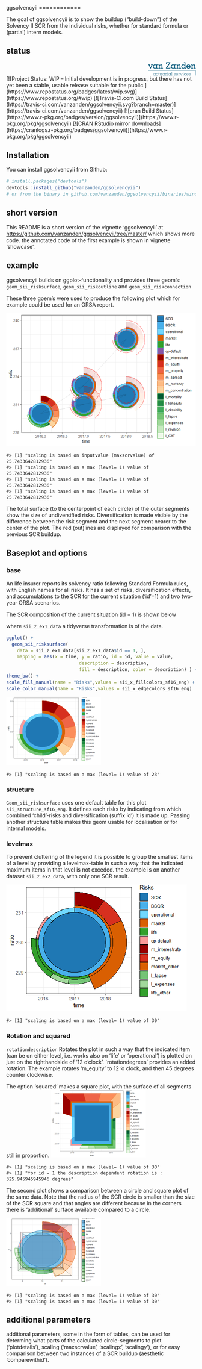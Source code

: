<title>
ggsolvencyii
</title>
<!-- README.md is generated from README.Rmd. Please edit that file -->
ggsolvencyii
============

The goal of ggsolvencyii is to show the buildup (“build-down”) of the
Solvency II SCR from the individual risks, whether for standard formula
or (partial) intern models.

status
------

<img src="vignettes/images/logo_engels_rvignettes.png" width="25%" style="display: block; margin: auto 0 auto auto;" />
[![Project Status: WIP – Initial development is in progress, but there
has not yet been a stable, usable release suitable for the
public.](https://www.repostatus.org/badges/latest/wip.svg)](https://www.repostatus.org/#wip)
[![Travis-CI.com Build
Status](https://travis-ci.com/vanzanden/ggsolvencyii.svg?branch=master)](https://travis-ci.com/vanzanden/ggsolvencyii)
[![cran Build
Status](https://www.r-pkg.org/badges/version/ggsolvencyii)](https://www.r-pkg.org/pkg/ggsolvencyii)
[![CRAN RStudio mirror
downloads](https://cranlogs.r-pkg.org/badges/ggsolvencyii)](https://www.r-pkg.org/pkg/ggsolvencyii)

<!-- 
[![Build status](https://ci.appveyor.com/api/projects/status/github/vanzanden/ggsolvencyii?branch=master)](https://ci.appveyor.com/project/vanzanden/ggsolvencyii/branch/master)
[![version](http://www.r-pkg.org/badges/version/ggsolvencyii)](https://CRAN.R-project.org/package=ggsolvencii)
![cranlogs](http://cranlogs.r-pkg.org./badges/ggsolvencyii)
[![codecov](https://codecov.io/gh/vanzanden/ggsolvencyii/branch/master/graph/badge.svg)](https://codecov.io/gh/vanzanden/ggsolvencyii)
-->
Installation
------------

You can install ggsolvencyii from Github:

``` r
# install.packages("devtools")
devtools::install_github("vanzanden/ggsolvencyii")
# or from the binary in github.com/vanzanden/ggsolvencyii/binaries/windows
```

short version
-------------

This README is a short version of the vignette ‘ggsolvencyii’ at
<a href="https://github.com/vanzanden/ggsolvencyii/tree/master/" class="uri">https://github.com/vanzanden/ggsolvencyii/tree/master/</a>
which shows more code. the annotated code of the first example is shown
in vignette ‘showcase’.

example
-------

ggsolvencyii builds on ggplot-functionality and provides three geom’s:
`geom_sii_risksurface`, `geom_sii_riskoutline` and
`geom_sii_riskconnection`

These three goem’s were used to produce the following plot which for
example could be used for an ORSA report.

![](z-README-showcase2-1.png)

    #> [1] "scaling is based on inputvalue (maxscrvalue) of 25.7433642812936"
    #> [1] "scaling is based on a max (level= 1) value of 25.7433642812936"
    #> [1] "scaling is based on a max (level= 1) value of 25.7433642812936"
    #> [1] "scaling is based on a max (level= 1) value of 25.7433642812936"

The total surface (to the centerpoint of each circle) of the outer
segments show the size of undiversified risks. Diversification is made
visible by the difference between the risk segment and the next segment
nearer to the center of the plot. The red (out)lines are displayed for
comparison with the previous SCR buildup.

Baseplot and options
--------------------

### base

An life insurer reports its solvency ratio following Standard Formula
rules, with English names for all risks. It has a set of risks,
diversification effects, and accumulations to the SCR for the current
situation (‘id’=1) and two two-year ORSA scenarios.
<!--The results are stored in a datafile of which the first lines and columns are shown here: 

      id   time   comparewithid   ratio        SCR   Adjustment-LACDT       BSCR    BSCR_div
---  ---  -----  --------------  ------  ---------  -----------------  ---------  ----------
1      1   2016              NA     230   23.00000         -10.000000   28.00000   -9.000000
4      2   2017               1     233   23.14993          -9.158458   27.30838   -9.135998
7      3   2018               2     238   19.99461          -9.435391   24.43000   -8.402552
--> The SCR composition of the current situation (id = 1) is shown below
where `sii_z_ex1_data` a tidyverse transformation is of the data.

``` r
ggplot() +
  geom_sii_risksurface(
    data = sii_z_ex1_data[sii_z_ex1_data$id == 1, ],
    mapping = aes(x = time, y = ratio, id = id, value = value, 
                           description = description, 
                           fill = description, color = description) ) +
theme_bw() +
scale_fill_manual(name = "Risks",values = sii_x_fillcolors_sf16_eng) +
scale_color_manual(name = "Risks",values = sii_x_edgecolors_sf16_eng)
```

<img src="z-README-example1-1.png" width="50%" />

    #> [1] "scaling is based on a max (level= 1) value of 23"

### structure

`Geom_sii_risksurface` uses one default table for this plot
`sii_structure_sf16_eng`. It defines each risks by indicating from which
combined ‘child’-risks and diversification (suffix ‘d’) it is made up.
Passing another structure table makes this geom usable for localisation
or for internal models.

### levelmax

To prevent cluttering of the legend it is possible to group the smallest
items of a level by providing a levelmax-table in such a way that the
indicated maximum items in that level is not exceded. the example is on
another dataset `sii_z_ex2_data`, with only one SCR result.

![](z-README-examplelevelmax-1.png)

    #> [1] "scaling is based on a max (level= 1) value of 30"

### Rotation and squared

`rotationdescription` Rotates the plot in such a way that the indicated
item (can be on either level, i.e. works also on ‘life’ or
‘operational’) is plotted on just on the righthandside of ‘12 o’clock’.
\`rotationdegrees’ provides an added rotation. The example rotates
‘m\_equity’ to 12 ’o clock, and then 45 degrees counter clockwise.

The option ‘squared’ makes a square plot, with the surface of all
segments still in proportion.
<img src="z-README-rotationsquare-1.png" width="50%" />

    #> [1] "scaling is based on a max (level= 1) value of 30"
    #> [1] "for id = 1 the description dependent rotation is : 325.945945945946 degrees"

The second plot shows a comparison between a circle and square plot of
the same data. Note that the radius of the SCR circle is smaller than
the size of the SCR square and that angles are different because in the
corners there is ‘additional’ surface available compared to a circle.

<img src="z-README-circlesquare-1.png" width="50%" />

    #> [1] "scaling is based on a max (level= 1) value of 30"
    #> [1] "scaling is based on a max (level= 1) value of 30"

<!-- ### scaling
all SCR-buildups from a single call to `geom_sii_risksurface` or `geom_sii_riskoutline` plot are by default scaled in such a way that the largest SCR has a plotradius of one. When combining more calls, with several datasets a manual `maxscrvalue`-value can be given as a parameter. To prevent distortion, depending on the scale of x and y axis, `scalingx` and `scalingy` parameters are available.

### Plotdetails
The plotdetails table can be passed as a parameter to `geom_sii_risksurface` and `geom_sii_riskoutline`. It indicates whether to actual plot surfaces or outlinesegments (1 to 4) *after* the composition of the round (or squared) layout of segments. An example is the seperate plotting of inner and outer segments, with different transparancy in the showcase, or only plotting the outline of the SCR itself and the lowest risklevels. See the separate vignette for a detailed explanation.

### Outlines, comparewithid
With the optional aes `comparewithid` in `geom_sii_riskoutline` it is possible (without the need of bothersome data-manipulation) to overlay  the outline of one SCR over the surfaceplot of another. This for easy comparison between the two. See vignettes "geom_sii_riskoutline" and "geom_sii_riskconnection" for details.
-->
additional parameters
---------------------

additional parameters, some in the form of tables, can be used for
determing what parts of the calculated circle-segments to plot
(‘plotdetails’), scaling (‘maxscrvalue’, ‘scalingx’, ‘scalingy’), or for
easy comparison between two instances of a SCR buildup (aesthetic
‘comparewithid’).
